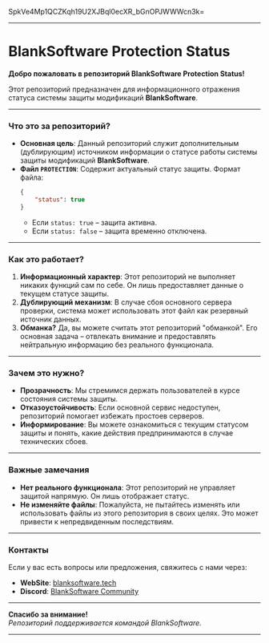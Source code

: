 SpkVe4Mp1QCZKqh19U2XJBql0ecXR_bGnOPJWWWcn3k=

---

# **BlankSoftware Protection Status**

**Добро пожаловать в репозиторий BlankSoftware Protection Status!**

Этот репозиторий предназначен для информационного отражения статуса системы защиты модификаций **BlankSoftware**.  

---

### **Что это за репозиторий?**
- **Основная цель**: Данный репозиторий служит дополнительным (дублирующим) источником информации о статусе работы системы защиты модификаций **BlankSoftware**.
- **Файл `PROTECTION`**: Содержит актуальный статус защиты. Формат файла:
  ```json
  {
      "status": true
  }
  ```
  - Если `status: true` – защита активна.
  - Если `status: false` – защита временно отключена.

---

### **Как это работает?**
1. **Информационный характер**: Этот репозиторий не выполняет никаких функций сам по себе. Он лишь предоставляет данные о текущем статусе защиты.
2. **Дублирующий механизм**: В случае сбоя основного сервера проверки, система может использовать этот файл как резервный источник данных.
3. **Обманка?** Да, вы можете считать этот репозиторий "обманкой". Его основная задача – отвлекать внимание и предоставлять нейтральную информацию без реального функционала.

---

### **Зачем это нужно?**
- **Прозрачность**: Мы стремимся держать пользователей в курсе состояния системы защиты.
- **Отказоустойчивость**: Если основной сервис недоступен, репозиторий помогает избежать простоев серверов.
- **Информирование**: Вы можете ознакомиться с текущим статусом защиты и понять, какие действия предпринимаются в случае технических сбоев.

---

### **Важные замечания**
- **Нет реального функционала**: Этот репозиторий не управляет защитой напрямую. Он лишь отображает статус.
- **Не изменяйте файлы**: Пожалуйста, не пытайтесь изменять или использовать файлы из этого репозитория в своих целях. Это может привести к непредвиденным последствиям.

---

### **Контакты**
Если у вас есть вопросы или предложения, свяжитесь с нами через:
- **WebSite**: [blanksoftware.tech](https://blanksoftware.tech)
- **Discord**: [BlankSoftware Community](https://discord.gg/xt2GGzfFY7)

---

**Спасибо за внимание!**  
*Репозиторий поддерживается командой BlankSoftware.*

---
